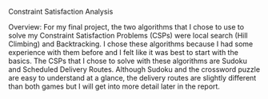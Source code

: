 Constraint Satisfaction Analysis

Overview:
	For my final project, the two algorithms that I chose to use to solve my Constraint Satisfaction Problems (CSPs) were local search (Hill Climbing) and Backtracking. I chose these algorithms because I had some experience with them before and I felt like it was best to start with the basics. The CSPs that I chose to solve with these algorithms are Sudoku and Scheduled Delivery Routes. Although Sudoku and the crossword puzzle are easy to understand at a glance, the delivery routes are slightly different than both games but I will get into more detail later in the report. 
